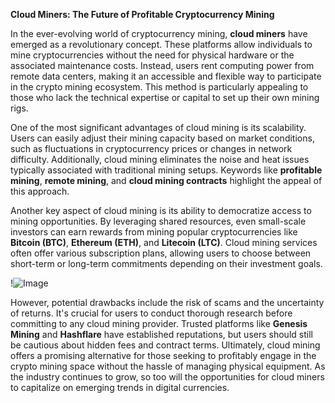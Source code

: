 **Cloud Miners: The Future of Profitable Cryptocurrency Mining**

In the ever-evolving world of cryptocurrency mining, **cloud miners** have emerged as a revolutionary concept. These platforms allow individuals to mine cryptocurrencies without the need for physical hardware or the associated maintenance costs. Instead, users rent computing power from remote data centers, making it an accessible and flexible way to participate in the crypto mining ecosystem. This method is particularly appealing to those who lack the technical expertise or capital to set up their own mining rigs.

One of the most significant advantages of cloud mining is its scalability. Users can easily adjust their mining capacity based on market conditions, such as fluctuations in cryptocurrency prices or changes in network difficulty. Additionally, cloud mining eliminates the noise and heat issues typically associated with traditional mining setups. Keywords like **profitable mining**, **remote mining**, and **cloud mining contracts** highlight the appeal of this approach.

Another key aspect of cloud mining is its ability to democratize access to mining opportunities. By leveraging shared resources, even small-scale investors can earn rewards from mining popular cryptocurrencies like **Bitcoin (BTC)**, **Ethereum (ETH)**, and **Litecoin (LTC)**. Cloud mining services often offer various subscription plans, allowing users to choose between short-term or long-term commitments depending on their investment goals.

!![Image](https://github.com/user-attachments/assets/3be06921-4469-491d-bd37-5f14c53422b7)

However, potential drawbacks include the risk of scams and the uncertainty of returns. It's crucial for users to conduct thorough research before committing to any cloud mining provider. Trusted platforms like **Genesis Mining** and **Hashflare** have established reputations, but users should still be cautious about hidden fees and contract terms. Ultimately, cloud mining offers a promising alternative for those seeking to profitably engage in the crypto mining space without the hassle of managing physical equipment. As the industry continues to grow, so too will the opportunities for cloud miners to capitalize on emerging trends in digital currencies.